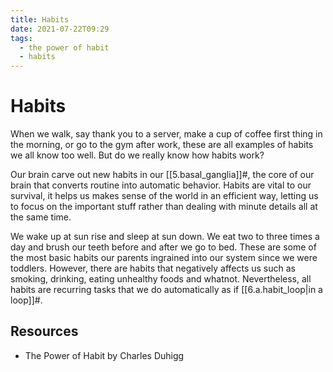 ```yaml
---
title: Habits
date: 2021-07-22T09:29
tags:
  - the power of habit
  - habits
---
```



# Habits

When we walk, say thank you to a server, make a cup of coffee first thing in the
morning, or go to the gym after work, these are all examples of habits we all
know too well. But do we really know how habits work?

Our brain carve out new habits in our [[5.basal_ganglia]]#, the core of our
brain that converts routine into automatic behavior. Habits are vital to our
survival, it helps us makes sense of the world in an efficient way, letting us
to focus on the important stuff rather than dealing with minute details all at
the same time.

We wake up at sun rise and sleep at sun down. We eat two to three times a day
and brush our teeth before and after we go to bed. These are some of the most
basic habits our parents ingrained into our system since we were toddlers.
However, there are habits that negatively affects us such as smoking, drinking,
eating unhealthy foods and whatnot. Nevertheless, all habits are recurring tasks
that we do automatically as if [[6.a.habit_loop|in a loop]]#.


## Resources

- The Power of Habit by Charles Duhigg
